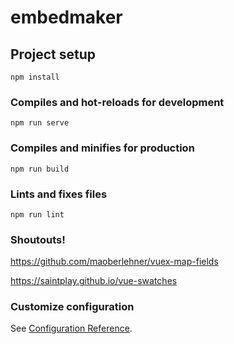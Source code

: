 # embedmaker

## Project setup
```
npm install
```

### Compiles and hot-reloads for development
```
npm run serve
```

### Compiles and minifies for production
```
npm run build
```

### Lints and fixes files
```
npm run lint
```

### Shoutouts!

https://github.com/maoberlehner/vuex-map-fields

https://saintplay.github.io/vue-swatches



### Customize configuration
See [Configuration Reference](https://cli.vuejs.org/config/).
